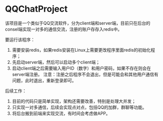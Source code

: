 # QQChatProject
该项目是一个类似于QQ交流软件，分为client端和server端，目前只在后台的consel端实现一对多的通信交流，注册的账户存存入redis中。

要运行该程序：
1. 需要安装redis，如果redis安装在Linux上需要更改程序里面redis的初始化程序；
2. 先启动server端，然后可以启动多个client端；
3. 启动client端之后需要输入用户ID（数字）和用户密码，如果不存在则会在server端注册。
注意：注册之后程序不会退出，但是可能会和其他用户通信有问题，此时退出，重新登录即可。

后续工作：
1. 目前的代码只是简单实现，架构还需要改善，特别是处理大并发；
2. 只实现一对多通信，后续会实现点对点，包括QQ的加群，群聊等功能。
3. 将后台搬到前端来实现交流，有时间会考虑做APP。
